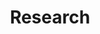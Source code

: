 ---
title: "Research"
layout: single
permalink: /research/
author_profile: false
toc: ture
last_modified_at: 2022-04-10T23:55:00+09:00
---
